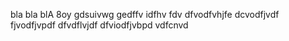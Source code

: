bla bla blA
8oy gdsuivwg gedffv idfhv fdv
dfvodfvhjfe
dcvodfjvdf
fjvodfjvpdf
dfvdflvjdf
dfviodfjvbpd
vdfcnvd
